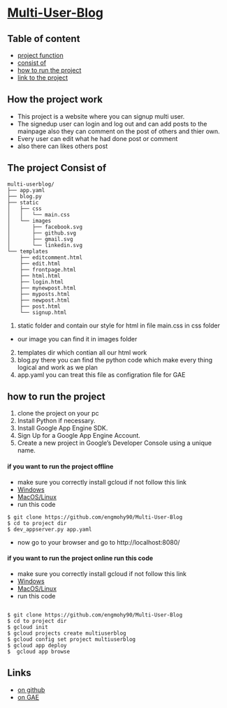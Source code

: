 # [Multi-User-Blog](https://mohy-blog.appspot.com)

## Table of content
- [project function](#how-the-project-work)
- [consist of](#the-project-consist-of)
- [ how to run the project](#how-to-run-the-project)
- [link to the project](#links)


## How the project work 

- This project is a website where you can signup multi user.
- The signedup user can login and log out and can add posts to the mainpage also they can comment on the post of others and thier own.
- Every user can edit what he had done post or comment
- also there can likes others post 
## The project Consist of


```
multi-userblog/
├── app.yaml
├── blog.py
├── static
│   ├── css
│   │   └── main.css
│   └── images
│       ├── facebook.svg
│       ├── github.svg
│       ├── gmail.svg
│       └── linkedin.svg
└── templates
    ├── editcomment.html
    ├── edit.html
    ├── frontpage.html
    ├── html.html
    ├── login.html
    ├── mynewpost.html
    ├── myposts.html
    ├── newpost.html
    ├── post.html
    └── signup.html
```
1. static folder and contain our style for html in file main.css in css folder
- our image you can find it in images folder 

2. templates dir which contian all our html work 
3. blog.py there you can find the python code which make every thing logical and work as we plan
4. app.yaml you can treat this file as configration file for GAE 

##  how to run the project

1. clone the project on your pc
2. Install Python if necessary.
3. Install Google App Engine SDK.
4. Sign Up for a Google App Engine Account.
5. Create a new project in Google’s Developer Console using a unique name.
#### if you want to run the project offline 
- make sure you correctly install gcloud if not follow this link
- [Windows](https://drive.google.com/open?id=0Byu3UemwRffDbjd0SkdvajhIRW8278)
- [MacOS/Linux](https://drive.google.com/open?id=0Byu3UemwRffDc21qd3duLW9LMm8333)
- run this code
```
$ git clone https://github.com/engmohy90/Multi-User-Blog
$ cd to project dir
$ dev_appserver.py app.yaml
```
- now go to your browser and go to http://localhost:8080/

#### if you want to run the project online run this code 
- make sure you correctly install gcloud if not follow this link 
- [Windows](https://drive.google.com/open?id=0Byu3UemwRffDbjd0SkdvajhIRW8278)
- [MacOS/Linux](https://drive.google.com/open?id=0Byu3UemwRffDc21qd3duLW9LMm8333)
- run this code
```

$ git clone https://github.com/engmohy90/Multi-User-Blog
$ cd to project dir
$ gcloud init
$ gcloud projects create multiuserblog
$ gcloud config set project multiuserblog
$ gcloud app deploy 
$  gcloud app browse 
 ```       

## Links

- [on github](https://github.com/engmohy90/Multi-User-Blog)
- [on GAE](https://mohy-blog.appspot.com/)
